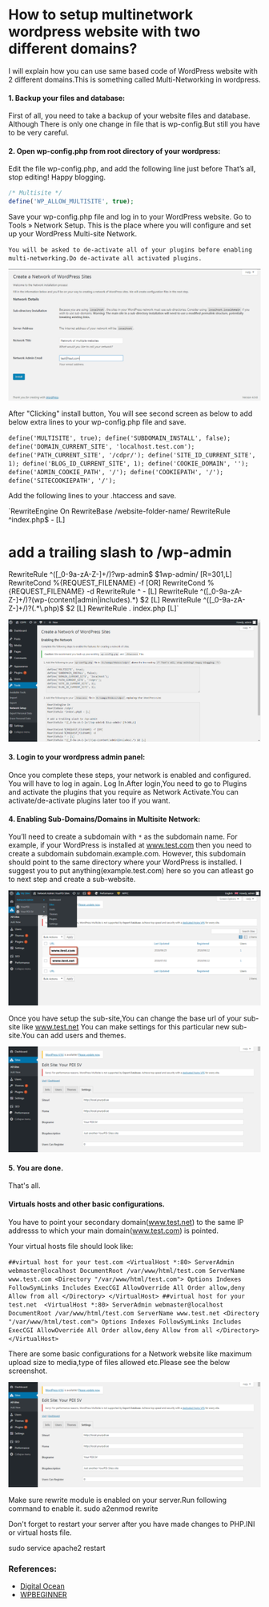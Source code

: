 # How to setup multinetwork wordpress website with two different domains?
I will explain how you can use same based code of WordPress website with 2 different domains.This is something called Multi-Networking in wordpress.

#### 1. Backup your files and database:
First of all, you need to take a backup of your website files and database. Although There is only one change in file that is wp-config.But still you have to be very careful.

#### 2. Open wp-config.php from root directory of your wordpress:
Edit the file wp-config.php, and add the following line just before That’s all, stop editing! Happy blogging.
```php
/* Multisite */
define('WP_ALLOW_MULTISITE', true);
```
Save your wp-config.php file and log in to your WordPress website. Go to Tools » Network Setup. This is the place where you will configure and set up your WordPress Multi-site Network.

`You will be asked to de-activate all of your plugins before enabling multi-networking.Do de-activate all activated plugins.`

![alt text](https://github.com/virtualforce/how-to-setup-multinetwork-wordpress-website/blob/master/images/step1.png "Enabling Multi-Networking")

After "Clicking" install button, You will see second screen as below to add below extra lines to your wp-config.php file and save.

`define('MULTISITE', true);
define('SUBDOMAIN_INSTALL', false);
define('DOMAIN_CURRENT_SITE', 'localhost.test.com');
define('PATH_CURRENT_SITE', '/cdpr/');
define('SITE_ID_CURRENT_SITE', 1);
define('BLOG_ID_CURRENT_SITE', 1);
define('COOKIE_DOMAIN', '');
define('ADMIN_COOKIE_PATH', '/');
define('COOKIEPATH', '/');
define('SITECOOKIEPATH', '/');`

Add the following lines to your .htaccess and save.

`RewriteEngine On
RewriteBase /website-folder-name/
RewriteRule ^index\.php$ - [L]
# add a trailing slash to /wp-admin
RewriteRule ^([_0-9a-zA-Z-]+/)?wp-admin$ $1wp-admin/ [R=301,L]
RewriteCond %{REQUEST_FILENAME} -f [OR]
RewriteCond %{REQUEST_FILENAME} -d
RewriteRule ^ - [L]
RewriteRule ^([_0-9a-zA-Z-]+/)?(wp-(content|admin|includes).*) $2 [L]
RewriteRule ^([_0-9a-zA-Z-]+/)?(.*\.php)$ $2 [L]
RewriteRule . index.php [L]`


![alt text](https://github.com/virtualforce/how-to-setup-multinetwork-wordpress-website/blob/master/images/step2.png ".htaccess and wp-config extra lines.")

#### 3. Login to your wordpress admin panel:
Once you complete these steps, your network is enabled and configured. You will have to log in again. Log In.After login,You need to go to Plugins and activate the plugins that you require as Network Activate.You can activate/de-activate plugins later too if you want.


#### 4. Enabling Sub-Domains/Domains in Multisite Network:
You’ll need to create a subdomain with `*` as the subdomain name. For example, if your WordPress is installed at www.test.com then you need to create a subdomain subdomain.example.com. However, this subdomain should point to the same directory where your WordPress is installed. I suggest you to put anything(example.test.com) here so you can atleast go to next step and create a sub-website.

![alt text](https://github.com/virtualforce/how-to-setup-multinetwork-wordpress-website/blob/master/images/step3.png "Addin domain or subdomains")

Once you have setup the sub-site,You can change the base url of your sub-site like www.test.net You can make settings for this particular new sub-site.You can add users and themes.

![alt text](https://github.com/virtualforce/how-to-setup-multinetwork-wordpress-website/blob/master/images/step4.png "settings of new sub-site")

#### 5. You are done.
That's all.

#### Virtuals hosts and other basic configurations.
You have to point your secondary domain(www.test.net) to the same IP addresss to which your main domain(www.test.com) is pointed.

Your virtual hosts file should look like:

`##virtual host for your test.com
<VirtualHost *:80>
    ServerAdmin webmaster@localhost
    DocumentRoot /var/www/html/test.com
    ServerName www.test.com
	<Directory "/var/www/html/test.com">
        Options Indexes FollowSymLinks Includes ExecCGI
        AllowOverride All
        Order allow,deny
        Allow from all
    </Directory>
</VirtualHost>
##virtual host for your test.net 
<VirtualHost *:80>
    ServerAdmin webmaster@localhost
    DocumentRoot /var/www/html/test.com
    ServerName www.test.net
	<Directory "/var/www/html/test.com">
        Options Indexes FollowSymLinks Includes ExecCGI
        AllowOverride All
        Order allow,deny
        Allow from all
    </Directory>
</VirtualHost>`

There are some basic configurations for a Network website like maximum upload size to media,type of files allowed etc.Please see the below screenshot.

![alt text](https://github.com/virtualforce/how-to-setup-multinetwork-wordpress-website/blob/master/images/step4.png "settings of new sub-site")

Make sure rewrite module is enabled on your server.Run following command to enable it.
sudo a2enmod rewrite

Don't forget to restart your server after you have made changes to PHP.INI or virtual hosts file.

sudo service apache2 restart


### References:

 * [Digital Ocean](https://www.digitalocean.com/community/tutorials/how-to-set-up-multiple-wordpress-sites-using-multisite)
 * [WPBEGINNER](https://www.wpbeginner.com/glossary/multisite/)
